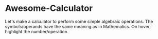# Awesome-Calculator
 Let's make a calculator to perform some simple algebraic operations. The symbols/operands have the same meaning as in Mathematics. On hover, highlight the number/operation. 
